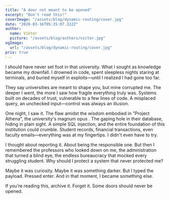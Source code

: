 ```yaml
---
title: "A door not meant to be opened"
excerpt: "Don't read this!"
coverImage: "/assets/blog/dynamic-routing/cover.jpg"
date: "2020-03-16T05:35:07.322Z"
author:
  name: Viktor
  picture: "/assets/blog/authors/victor.jpg"
ogImage:
  url: "/assets/blog/dynamic-routing/cover.jpg"
priv: true
---
```

I should have never set foot in that university. What I sought as knowledge became my downfall. I drowned in code, spent sleepless nights staring at terminals, and buried myself in exploits—until I realized I had gone too far.

They say universities are meant to shape you, but mine corrupted me. The deeper I went, the more I saw how fragile everything truly was. Systems built on decades of trust, vulnerable to a few lines of code. A misplaced query, an unchecked input—control was always an illusion.

One night, I saw it. The flaw amidst the wisdom embodied in "Project Athena", the university's magnum opus . The gaping hole in their database, hiding in plain sight. A simple SQL injection, and the entire foundation of this institution could crumble. Student records, financial transactions, even faculty emails—everything was at my fingertips. I didn't even have to try.

I thought about reporting it. About being the responsible one. But then I remembered the professors who looked down on me, the administration that turned a blind eye, the endless bureaucracy that mocked every struggling student. Why should I protect a system that never protected me?

Maybe it was curiosity. Maybe it was something darker. But I typed the payload. Pressed enter. And in that moment, I became something else.

If you’re reading this, archive it. Forget it. Some doors should never be opened.